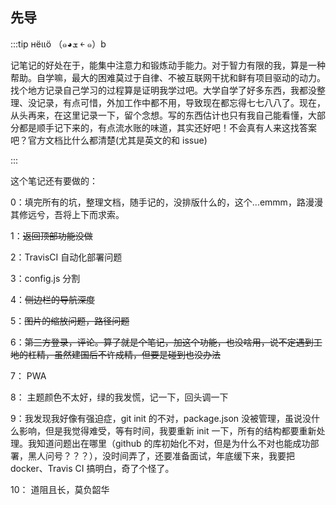 ## 先导

<!-- 2020 确实是一个神奇的一年，发生了许许多多的事情，活着成为了今年最大的目标。对于我个人来说，最大的事情莫过于辞职了，辞职是一个早就准备的计划了。-->

:::tip нёιιö （๑◕ܫ ￩ ๑）b

记笔记的好处在于，能集中注意力和锻炼动手能力。对于智力有限的我，算是一种帮助。自学嘛，最大的困难莫过于自律、不被互联网干扰和鲜有项目驱动的动力。找个地方记录自己学习的过程算是证明我学过吧。大学自学了好多东西，我都没整理、没记录，有点可惜，外加工作中都不用，导致现在都忘得七七八八了。现在，从头再来，在这里记录一下，留个念想。写的东西估计也只有我自己能看懂，大部分都是顺手记下来的，有点流水账的味道，其实还好吧！不会真有人来这找答案吧？官方文档比什么都清楚(尤其是英文的和 issue)

:::

这个笔记还有要做的：

0：填完所有的坑，整理文档，随手记的，没排版什么的，这个...emmm，路漫漫其修远兮，吾将上下而求索。

1：~~返回顶部功能没做~~

2：TravisCI 自动化部署问题

3：config.js 分割

4：~~侧边栏的导航深度~~

5：~~图片的缩放问题，路径问题~~

6：~~第三方登录，评论。算了就是个笔记，加这个功能，也没啥用，说不定遇到工地的杠精，虽然建国后不许成精，但要是碰到也没办法~~

7： PWA

8： 主题颜色不太好，绿的我发慌，记一下，回头调一下

9：我发现我好像有强迫症，git init 的不对，package.json 没被管理，虽说没什么影响，但是我觉得难受，等有时间，我要重新 init 一下，所有的结构都要重新处理。我知道问题出在哪里（github 的库初始化不对，但是为什么不对也能成功部署，黑人问号？？？），没时间弄了，还要准备面试，年底缓下来，我要把 docker、Travis CI 搞明白，奇了个怪了。

10： 道阻且长，莫负韶华
